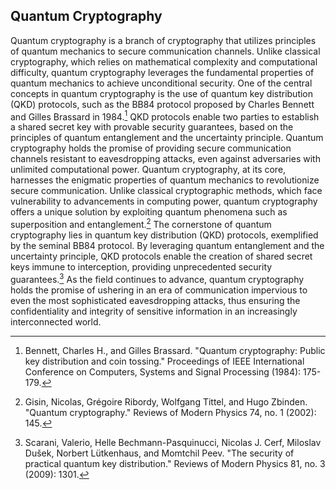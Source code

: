 ## Quantum Cryptography
Quantum cryptography is a branch of cryptography that utilizes principles of quantum mechanics to secure communication channels. Unlike classical cryptography, which relies on mathematical complexity and computational difficulty, quantum cryptography leverages the fundamental properties of quantum mechanics to achieve unconditional security. One of the central concepts in quantum cryptography is the use of quantum key distribution (QKD) protocols, such as the BB84 protocol proposed by Charles Bennett and Gilles Brassard in 1984.[^bennett84quantum-cryptography] QKD protocols enable two parties to establish a shared secret key with provable security guarantees, based on the principles of quantum entanglement and the uncertainty principle. Quantum cryptography holds the promise of providing secure communication channels resistant to eavesdropping attacks, even against adversaries with unlimited computational power. 
Quantum cryptography, at its core, harnesses the enigmatic properties of quantum mechanics to revolutionize secure communication. Unlike classical cryptographic methods, which face vulnerability to advancements in computing power, quantum cryptography offers a unique solution by exploiting quantum phenomena such as superposition and entanglement.[^gisin02quantum-cryptography] The cornerstone of quantum cryptography lies in quantum key distribution (QKD) protocols, exemplified by the seminal BB84 protocol. By leveraging quantum entanglement and the uncertainty principle, QKD protocols enable the creation of shared secret keys immune to interception, providing unprecedented security guarantees.[^scarani09quantum-cryptography] As the field continues to advance, quantum cryptography holds the promise of ushering in an era of communication impervious to even the most sophisticated eavesdropping attacks, thus ensuring the confidentiality and integrity of sensitive information in an increasingly interconnected world.

[^bennett84quantum-cryptography]: Bennett, Charles H., and Gilles Brassard. "Quantum cryptography: Public key distribution and coin tossing." Proceedings of IEEE International Conference on Computers, Systems and Signal Processing (1984): 175-179.
[^gisin02quantum-cryptography]: Gisin, Nicolas, Grégoire Ribordy, Wolfgang Tittel, and Hugo Zbinden. "Quantum cryptography." Reviews of Modern Physics 74, no. 1 (2002): 145.
[^scarani09quantum-cryptography]: Scarani, Valerio, Helle Bechmann-Pasquinucci, Nicolas J. Cerf, Miloslav Dušek, Norbert Lütkenhaus, and Momtchil Peev. "The security of practical quantum key distribution." Reviews of Modern Physics 81, no. 3 (2009): 1301.
